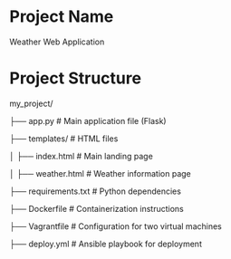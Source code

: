 # Project Name

Weather Web Application 

# Project Structure

my_project/

├── app.py              # Main application file (Flask)

├── templates/          # HTML files

│   ├── index.html      # Main landing page

│   ├── weather.html    # Weather information page

├── requirements.txt    # Python dependencies

├── Dockerfile          # Containerization instructions

├── Vagrantfile         # Configuration for two virtual machines

├── deploy.yml          # Ansible playbook for deployment
